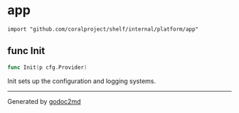 
# app
    import "github.com/coralproject/shelf/internal/platform/app"






## func Init
``` go
func Init(p cfg.Provider)
```
Init sets up the configuration and logging systems.









- - -
Generated by [godoc2md](http://godoc.org/github.com/davecheney/godoc2md)